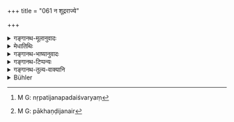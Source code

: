 +++
title = "061 न शूद्रराज्ये"

+++

<details><summary>गङ्गानथ-मूलानुवादः</summary>

He shall not dwell in a country with a Śūdra King; nor in one surrounded by unrighteous persons; nor in one occupied by impostors;. nor in one frequented by men of the lowest castes.—(61)
</details>

<details><summary>मेधातिथिः</summary>

जनपदैश्वर्यं[^१३१] राज्यं । यो जनपदः शूद्रवशवर्ती तत्र न वसेत् । मन्त्रिसेनापतिदण्डकारिकाद्याः सप्त प्रकृतयो राज्यम् । यत्र सर्वाः शूद्रजातीयाः तत्र निवासनिषेधो ऽयम् ।


[^१३१]:
     M G: nṛpatijanapadaiśvaryaṃ

- <u>ननु</u> च "नादार्मिके वसेत्" (म्ध् ४.६०) इत्य् अनेनैव तत्सिद्धम् **अधार्मिकजनावृत** इति । 

- <u>नैष</u> दोषः । पूर्वप्रतिषेधो यत्र ते निवसन्ति । अयं पुनर् अन्यत्रापि निवासतो ऽन्यत्र संनिहिता यदि भवन्ति तथापि तत्र प्रदेशे न वसितव्यम् । तथा चावृतग्रहणम् अत्र । यः प्रदेश एतैर् आवृतो न तत्र स्थातव्यम् । एवं **पाषण्डि**जनैर्[^१३२] य आक्रान्तो देशः । यद्य् अप्य् अधार्मिकास् ते वेदबाह्यत्वात्, तथापि तेषां धर्मबुद्धिर् इति भेदेन निर्देशः । **अन्त्यैर् उपसृष्टे** संबद्धे । अथ वा उपतप्ते उपसृष्टे । यथा वाह्लीका म्लेच्छैः ॥ ४.६१ ॥


[^१३२]:
     M G: pākhaṇḍijanair
</details>

<details><summary>गङ्गानथ-भाष्यानुवादः</summary>

‘*Kingship*’ consists in ruling over a country; he shall not dwell in a country which is under the sway of a *Śūdra*. The term ‘King’ here stands for the seven constituents of Kingship,—*vis*., the minister! the commander of the army, the judge, and so forth; and the present verse forbids dwelling in a country where all of them belong to the *Śūdra* caste.

*Objection*:—“It having been already said that he shall not dwell *in an
unrighteous village*, what is meant by ‘in a country surrounded by unrighteous persons’ is already implied.”

There is no force in this objection. The former prohibition refers to dwelling in a place *inhabited* by unrighteous persons; while what the present verse means is that one shall not live in a place where unrighteous persons, living elsewhere, may happen to congregate. That is why the text has used the term ‘surrounded;’ the sense being that ‘one shall not stay at a place which is crowded by such persons.’

Similarly with the country swarming with ‘*impostors*.’ Though these also, being outside the pale of ‘Vedic religion,’ are included among the ‘unrighteous,’ yet they have been mentioned separately in consideration of the fact that they pretend to be ‘*righteous*.’

‘*Frequented by*’—associated with—‘*men of the lowest castes*.’ Or, ‘*frequented*’ may mean ‘harassed;’ *e.g*., the Bāhlīka country, which is frequently outrun by barbarians.—(61)
</details>

<details><summary>गङ्गानथ-टिप्पन्यः</summary>

This verse is quoted in *Smṛticandrikā* (p. 20).
</details>

<details><summary>गङ्गानथ-तुल्य-वाक्यानि</summary>

**(verses 4.60-61)  
**

See Comparative notes for [Verse
4.60].
</details>

<details><summary>Bühler</summary>

061	Let him not dwell in a country where the rulers are Sudras, nor in one which is surrounded by unrighteous men, nor in one which has become subject to heretics, nor in one swarming with men of the lowest castes.
</details>
